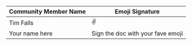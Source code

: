 Community Member Name | Emoji Signature
------------ | -------------
Tim Falls | :v:
Your name here | Sign the doc with your fave emoji
